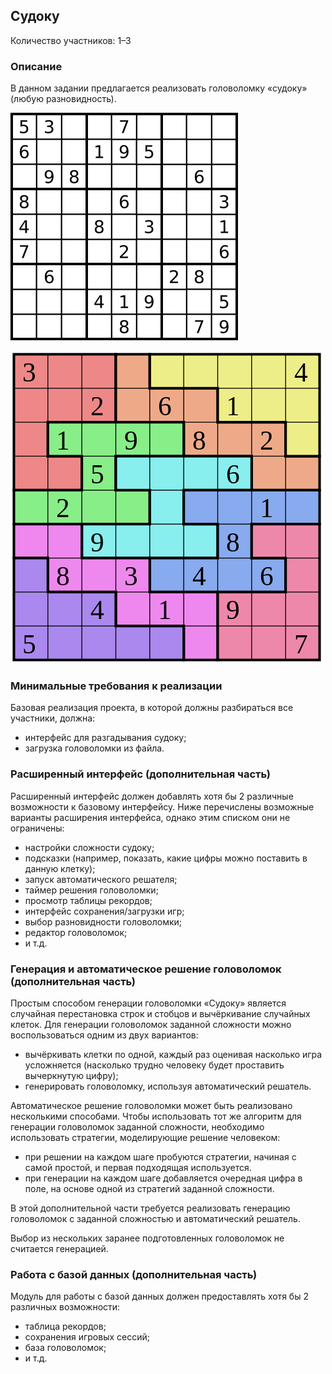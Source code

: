 Судоку
--------

Количество участников: 1–3

### Описание

В данном задании предлагается реализовать головоломку «судоку» (любую разновидность).

![Оригинальная головоломка.](images/sudoku.png)

![Разновидность Jigsaw Sudoku.](images/jigsaw_sudoku.png)

### Минимальные требования к реализации

Базовая реализация проекта, в которой должны разбираться все участники, должна:

- интерфейс для разгадывания судоку;
- загрузка головоломки из файла.

### Расширенный интерфейс (дополнительная часть)

Расширенный интерфейс должен добавлять хотя бы 2 различные возможности к базовому интерфейсу.
Ниже перечислены возможные варианты расширения интерфейса, однако этим списком они не ограничены:

- настройки сложности судоку;
- подсказки (например, показать, какие цифры можно поставить в данную клетку);
- запуск автоматического решателя;
- таймер решения головоломки;
- просмотр таблицы рекордов;
- интерфейс сохранения/загрузки игр;
- выбор разновидности головоломки;
- редактор головоломок;
- и т.д.

### Генерация и автоматическое решение головоломок (дополнительная часть)

Простым способом генерации головоломки «Судоку» является случайная перестановка строк и стобцов и
вычёркивание случайных клеток. Для генерации головоломок заданной сложности можно воспользоваться
одним из двух вариантов:

- вычёркивать клетки по одной, каждый раз оценивая насколько игра усложняется
  (насколько трудно человеку будет проставить вычеркнутую цифру);
- генерировать головоломку, используя автоматический решатель.

Автоматическое решение головоломки может быть реализовано несколькими способами. Чтобы использовать тот же алгоритм
для генерации головоломок заданной сложности, необходимо использовать стратегии, моделирующие решение человеком:

- при решении на каждом шаге пробуются стратегии, начиная с самой простой, и первая подходящая используется.
- при генерации на каждом шаге добавляется очередная цифра в поле, на основе одной из стратегий заданной сложности.

В этой дополнительной части требуется реализовать генерацию головоломок с заданной сложностью и автоматический решатель.

Выбор из нескольких заранее подготовленных головоломок не считается генерацией.

### Работа с базой данных (дополнительная часть)

Модуль для работы с базой данных должен предоставлять хотя бы 2 различных возможности:

- таблица рекордов;
- сохранения игровых сессий;
- база головоломок;
- и т.д.

